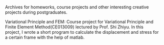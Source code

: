 Archives for homeworks, course projects and other interesting creative projects during postgraduates.

Variational Principle and FEM:
Course project for Variational Principle and Finite Element Method(CE013009) lectured by Prof. Shi Zhiyu.
In this project, I wrote a short program to calculate the displacement and stress for a certain frame with the help of matlab.

